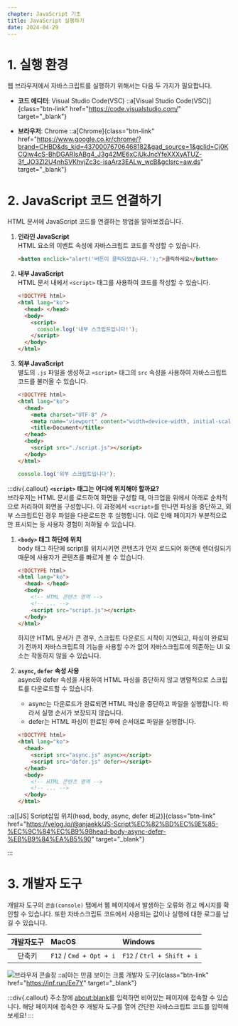 ```yaml
---
chapter: JavaScript 기초
title: JavaScript 실행하기
date: 2024-04-29
---
```


# 1. 실행 환경

웹 브라우저에서 자바스크립트를 실행하기 위해서는 다음 두 가지가 필요합니다.

- **코드 에디터**: Visual Studio Code(VSC)
  ::a[Visual Studio Code(VSC)]{class="btn-link" href="https://code.visualstudio.com/" target="\_blank"}

- **브라우저**: Chrome
  ::a[Chrome]{class="btn-link" href="https://www.google.co.kr/chrome/?brand=CHBD&ds_kid=43700076706468182&gad_source=1&gclid=Cj0KCQjw4cS-BhDGARIsABg4_J3g42ME6xCiUkJncYfeXXXyATUZ-3f_JO3Zl2U4nhSVKhvjZc3c-isaArz3EALw_wcB&gclsrc=aw.ds" target="\_blank"}

# 2. JavaScript 코드 연결하기

HTML 문서에 JavaScript 코드를 연결하는 방법을 알아보겠습니다.

1. **인라인 JavaScript**  
   HTML 요소의 이벤트 속성에 자바스크립트 코드를 작성할 수 있습니다.

   ```html
   <button onclick="alert('버튼이 클릭되었습니다.');">클릭하세요</button>
   ```

2. **내부 JavaScript**  
   HTML 문서 내에서 `<script>` 태그를 사용하여 코드를 작성할 수 있습니다.

   ```html
   <!DOCTYPE html>
   <html lang="ko">
     <head> </head>
     <body>
       <script>
         console.log('내부 스크립트입니다!');
       </script>
     </body>
   </html>
   ```

3. **외부 JavaScript**  
   별도의 `.js` 파일을 생성하고 `<script>` 태그의 `src` 속성을 사용하여 자바스크립트 코드를 불러올 수 있습니다.

   ```html
   <!DOCTYPE html>
   <html lang="ko">
     <head>
       <meta charset="UTF-8" />
       <meta name="viewport" content="width=device-width, initial-scale=1.0" />
       <title>Document</title>
     </head>
     <body>
       <script src="./script.js"></script>
     </body>
   </html>
   ```

   ```js
   console.log('외부 스크립트입니다');
   ```

:::div{.callout}
**`<script>` 태그는 어디에 위치해야 할까요?**  
브라우저는 HTML 문서를 로드하여 화면을 구성할 때, 마크업을 위에서 아래로 순차적으로 처리하여 화면을 구성합니다. 이 과정에서 `<script>`를 만나면 파싱을 중단하고, 외부 스크립트인 경우 파일을 다운로드한 후 실행합니다. 이로 인해 페이지가 부분적으로만 표시되는 등 사용자 경험이 저하될 수 있습니다.

1. **`<body>` 태그 하단에 위치**  
   body 태그 하단에 script를 위치시키면 콘텐츠가 먼저 로드되어 화면에 렌더링되기 때문에 사용자가 콘텐츠를 빠르게 볼 수 있습니다.

   ```html
   <!DOCTYPE html>
   <html lang="ko">
     <head> </head>
     <body>
       <!-- HTML 콘텐츠 영역 -->
       <!-- ... -->
       <script src="script.js"></script>
     </body>
   </html>
   ```

   하지만 HTML 문서가 큰 경우, 스크립트 다운로드 시작이 지연되고, 파싱이 완료되기 전까지 자바스크립트의 기능을 사용할 수가 없어 자바스크립트에 의존하는 UI 요소는 작동하지 않을 수 있습니다.

2. **`async`, `defer` 속성 사용**  
   async와 defer 속성을 사용하여 HTML 파싱을 중단하지 않고 병렬적으로 스크립트를 다운로드할 수 있습니다.

   - async는 다운로드가 완료되면 HTML 파싱을 중단하고 파일을 실행합니다. 따라서 실행 순서가 보장되지 않습니다.
   - defer는 HTML 파싱이 완료된 후에 순서대로 파일을 실행합니다.

   ```html
   <!DOCTYPE html>
   <html lang="ko">
     <head>
       <script src="async.js" async></script>
       <script src="defer.js" defer></script>
     </head>
     <body>
       <!-- HTML 콘텐츠 영역 -->
       <!-- ... -->
     </body>
   </html>
   ```

::a[[JS] Script삽입 위치(head, body, async, defer 비교)]{class="btn-link" href="https://velog.io/@anjaekk/JS-Script%EC%82%BD%EC%9E%85-%EC%9C%84%EC%B9%98head-body-async-defer-%EB%B9%84%EA%B5%90" target="\_blank"}

:::

# 3. 개발자 도구

개발자 도구의 `콘솔(console)` 탭에서 웹 페이지에서 발생하는 오류와 경고 메시지를 확인할 수 있습니다. 또한 자바스크립트 코드에서 사용되는 값이나 실행에 대한 로그를 남길 수 있습니다.

| 개발자도구 | MacOS                   | Windows                    |
| :--------: | :---------------------- | :------------------------- |
|   단축키   | `F12` / `Cmd + Opt + i` | `F12` / `Ctrl + Shift + i` |

![](/images/essentials-javascript/chapter01/Untitled%201.png '브라우저 콘솔창')
::a[아는 만큼 보이는 크롬 개발자 도구]{class="btn-link" href="https://inf.run/Ee7Y" target="\_blank"}

:::div{.callout}
주소창에 [about\:blank](about:blank)를 입력하면 비어있는 페이지에 접속할 수 있습니다. 해당 페이지에 접속한 후 개발자 도구를 열어 간단한 자바스크립트 코드를 입력해보세요!
:::
